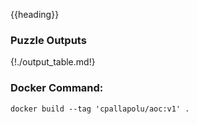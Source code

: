 {{heading}}

### Puzzle Outputs

{!./output_table.md!}

### Docker Command:

```
docker build --tag 'cpallapolu/aoc:v1' .
```
